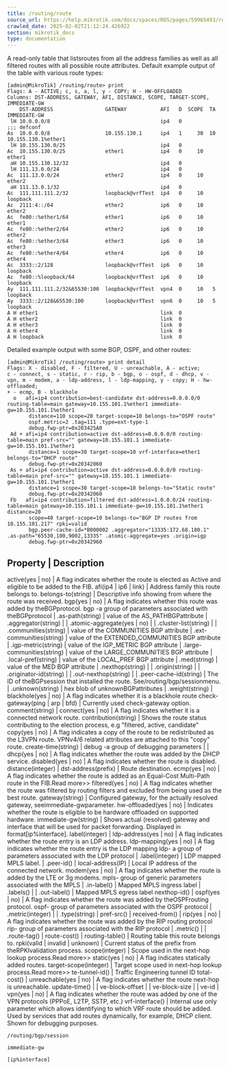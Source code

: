```yaml
---
title: /routing/route
source_url: https://help.mikrotik.com/docs/spaces/ROS/pages/59965493/routing+route,
crawled_date: 2025-02-02T21:12:24.426922
section: mikrotik_docs
type: documentation
---
```


A read-only table that listsroutes from all the address families as well as all filtered routes with all possible route attributes.
Default example output of the table with various route types:
```
[admin@MikroTik] /routing/route> print 
Flags: A - ACTIVE; c, s, a, l, y - COPY; H - HW-OFFLOADED
Columns: DST-ADDRESS, GATEWAY, AFI, DISTANCE, SCOPE, TARGET-SCOPE, IMMEDIATE-GW
    DST-ADDRESS                 GATEWAY           AFI   D  SCOPE  TA  IMMEDIATE-GW       
 lH 10.0.0.0/8                                    ip4   0                                
;;; defconf
As  10.0.0.0/8                  10.155.130.1      ip4   1     30  10  10.155.130.1%ether1
 lH 10.155.130.0/25                               ip4   0                                
Ac  10.155.130.0/25             ether1            ip4   0     10      ether1             
 aH 10.155.130.12/32                              ip4   0                                
 lH 111.13.0.0/24                                 ip4   0                                
Ac  111.13.0.0/24               ether2            ip4   0     10      ether2             
 aH 111.13.0.1/32                                 ip4   0                                
Ac  111.111.111.2/32            loopback@vrfTest  ip4   0     10      loopback           
Ac  2111:4::/64                 ether2            ip6   0     10      ether2             
Ac  fe80::%ether1/64            ether1            ip6   0     10      ether1             
Ac  fe80::%ether2/64            ether2            ip6   0     10      ether2             
Ac  fe80::%ether3/64            ether3            ip6   0     10      ether3             
Ac  fe80::%ether4/64            ether4            ip6   0     10      ether4             
Ac  3333::2/128                 loopback@vrfTest  ip6   0     10      loopback           
Ac  fe80::%loopback/64          loopback@vrfTest  ip6   0     10      loopback           
Ay  111.111.111.2/32&65530:100  loopback@vrfTest  vpn4  0     10   5  loopback           
Ay  3333::2/128&65530:100       loopback@vrfTest  vpn6  0     10   5  loopback           
A H ether1                                        link  0                                
A H ether2                                        link  0                                
A H ether3                                        link  0                                
A H ether4                                        link  0                                
A H loopback                                      link  0
```
Detailed example output with some BGP, OSPF, and other routes:
```
[admin@MikroTik] /routing/route> print detail 
Flags: X - disabled, F - filtered, U - unreachable, A - active; 
c - connect, s - static, r - rip, b - bgp, o - ospf, d - dhcp, v - vpn, m - modem, a - ldp-address, l - ldp-mapping, y - copy; H - hw-offloaded; 
+ - ecmp, B - blackhole 
  o   afi=ip4 contribution=best-candidate dst-address=0.0.0.0/0 routing-table=main gateway=10.155.101.1%ether1 immediate-gw=10.155.101.1%ether1 
       distance=110 scope=20 target-scope=10 belongs-to="OSPF route" 
       ospf.metric=2 .tag=111 .type=ext-type-1 
       debug.fwp-ptr=0x203425A0 
 Ad + afi=ip4 contribution=active dst-address=0.0.0.0/0 routing-table=main pref-src="" gateway=10.155.101.1 immediate-gw=10.155.101.1%ether1 
       distance=1 scope=30 target-scope=10 vrf-interface=ether1 belongs-to="DHCP route" 
       debug.fwp-ptr=0x20342060 
 As + afi=ip4 contribution=active dst-address=0.0.0.0/0 routing-table=main pref-src="" gateway=10.155.101.1 immediate-gw=10.155.101.1%ether1 
       distance=1 scope=30 target-scope=10 belongs-to="Static route" 
       debug.fwp-ptr=0x20342060 
 Fb   afi=ip4 contribution=filtered dst-address=1.0.0.0/24 routing-table=main gateway=10.155.101.1 immediate-gw=10.155.101.1%ether1 distance=20 
       scope=40 target-scope=10 belongs-to="BGP IP routes from 10.155.101.217" rpki=valid 
       bgp.peer-cache-id=*B000002 .aggregator="13335:172.68.180.1" .as-path="65530,100,9002,13335" .atomic-aggregate=yes .origin=igp 
       debug.fwp-ptr=0x20342960
```
Property | Description
----------------------
active(yes | no) | A flag indicates whether the route is elected as Active and eligible to be added to the FIB.
afi(ip4 | ip6 | link) | Address family this route belongs to.
belongs-to(string) | Descriptive info showing from where the route was received.
bgp(yes | no) | A flag indicates whether this route was added by theBGPprotocol.
bgp -a group of parameters associated with theBGPprotocol
 | .as-path(string) | value of the AS_PATHBGPattribute
 | .aggregator(string) | 
 | .atomic-aggregate(yes | no) | 
 | .cluster-list(string) | 
 | .communities(string) | value of the COMMUNITIES BGP attribute
 | .ext-communities(string) | value of the EXTENDED_COMMUNITIES BGP attribute
 | .igp-metric(string) | value of the IGP_METRIC BGP attribute
 | .large-communities(string) | value of the LARGE_COMMUNITIES BGP attribute
 | .local-pref(string) | value of the LOCAL_PREF BGP attribute
 | .med(string) | value of the MED BGP attribute
 | .nexthop(string) | 
 | .origin(string) | 
 | .originator-id(string) | 
 | .out-nexthop(string) | 
 | .peer-cache-id(string) | The ID of theBGPsession that installed the route. See/routing/bgp/sessionmenu.
 | .unknown(string) | hex blob of unknownBGPattributes
 | .weight(string) | 
blackhole(yes | no) | A flag indicates whether it is a blackhole route
check-gateway(ping | arp | bfd) | Currently used check-gateway option.
comment(string) | 
connect(yes | no) | A flag indicates whether it is a connected network route.
contribution(string) | Shows the route status contributing to the election process, e.g "filtered, active, candidate"
copy(yes | no) | A flag indicates a copy of the route to be redistributed as the L3VPN route. VPNv4/6 related attributes are attached to this "copy" route.
create-time(string) | 
debug -a group of debugging parameters
 |  | 
dhcp(yes | no) | A flag indicates whether the route was added by the DHCP service.
disabled(yes | no) | A flag indicates whether the route is disabled.
distance(integer) | 
dst-address(prefix) | Route destination.
ecmp(yes | no) | A flag indicates whether the route is added as an Equal-Cost Multi-Path route in the FIB.Read more>>
filtered(yes | no) | A flag indicates whether the route was filtered by routing filters and excluded from being used as the best route.
gateway(string) | Configured gateway, for the actually resolved gateway, seeimmediate-gwparameter.
hw-offloaded(yes | no) | Indicates whether the route is eligible to be hardware offloaded on supported hardware.
immediate-gw(string) | Shows actual (resolved) gateway and interface that will be used for packet forwarding. Displayed in format[ip%interface].
label(integer) | 
ldp-address(yes | no) | A flag indicates whether the route entry is an LDP address.
ldp-mapping(yes | no) | A flag indicates whether the route entry is the LDP mapping
ldp- a group of parameters associated with the LDP protocol
 | .label(integer) | LDP mapped MPLS label.
 | .peer-id() | 
local-address(IP) | Local IP address of the connected network.
modem(yes | no) | A flag indicates whether the route is added by the LTE or 3g modems.
mpls- group of generic parameters associated with the MPLS
 | .in-label() | Mapped MPLS ingress label
 | .labels() | 
 | .out-label() | Mapped MPLS egress label
nexthop-id() | 
ospf(yes | no) | A flag indicates whether the route was added by theOSPFrouting protocol.
ospf- group of parameters associated with the OSPF protocol
 | .metric(integer) | 
 | .type(string) | 
pref-src() | 
received-from() | 
rip(yes | no) | A flag indicates whether the route was added by the RIP routing protocol
rip- group of parameters associated with the RIP protocol
 | .metric() | 
 | .route-tag() | 
route-cost() | 
routing-table() | Routing table this route belongs to.
rpki(valid | invalid | unknown) | Current status of the prefix from theRPKIvalidation process.
scope(integer) | Scope used in the next-hop lookup process.Read more>>
static(yes | no) | A flag indicates statically added routes.
target-scope(integer) | Target scope used in next-hop lookup process.Read more>>
te-tunnel-id() | Traffic Engineering tunnel ID
total-cost() | 
unreachable(yes | no) | A flag indicates whether the route next-hop is unreachable.
update-time() | 
 | ve-block-offset | 
 | ve-block-size | 
 | ve-id | 
vpn(yes | no) | A flag indicates whether the route was added by one of the VPN protocols (PPPoE, L2TP, SSTP, etc.)
vrf-interface() | Internal use only parameter which allows identifying to which VRF route should be added. Used by services that add routes dynamically, for example, DHCP client. Shown for debugging purposes.
```
/routing/bgp/session
```
```
immediate-gw
```
```
[ip%interface]
```